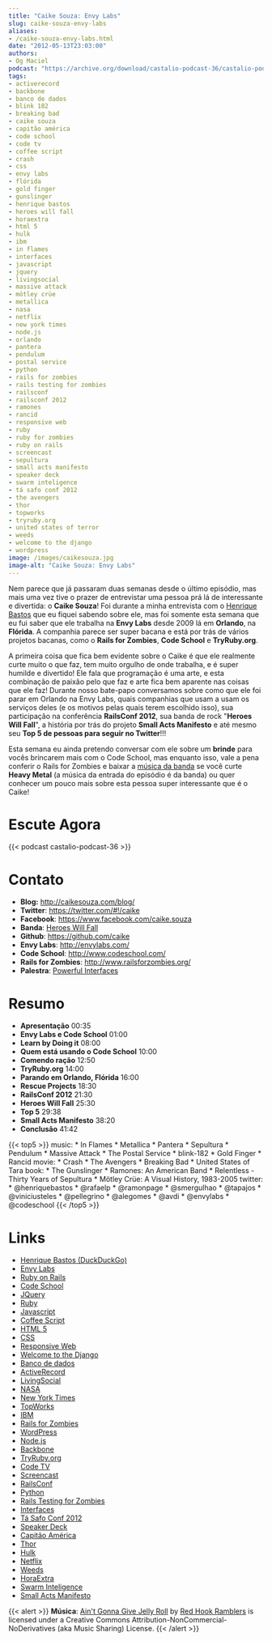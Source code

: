 ```yaml
---
title: "Caike Souza: Envy Labs"
slug: caike-souza-envy-labs
aliases:
- /caike-souza-envy-labs.html
date: "2012-05-13T23:03:00"
authors:
- Og Maciel
podcast: "https://archive.org/download/castalio-podcast-36/castalio-podcast-36.mp3"
tags:
- activerecord
- backbone
- banco de dados
- blink 182
- breaking bad
- caike souza
- capitão américa
- code school
- code tv
- coffee script
- crash
- css
- envy labs
- flórida
- gold finger
- gunslinger
- henrique bastos
- heroes will fall
- horaextra
- html 5
- hulk
- ibm
- in flames
- interfaces
- javascript
- jquery
- livingsocial
- massive attack
- mötley crüe
- metallica
- nasa
- netflix
- new york times
- node.js
- orlando
- pantera
- pendulum
- postal service
- python
- rails for zombies
- rails testing for zombies
- railsconf
- railsconf 2012
- ramones
- rancid
- responsive web
- ruby
- ruby for zombies
- ruby on rails
- screencast
- sepultura
- small acts manifesto
- speaker deck
- swarm inteligence
- tá safo conf 2012
- the avengers
- thor
- topworks
- tryruby.org
- united states of terror
- weeds
- welcome to the django
- wordpress
image: /images/caikesouza.jpg
image-alt: "Caike Souza: Envy Labs"
---
```


Nem parece que já passaram duas semanas desde o último episódio, mas
mais uma vez tive o prazer de entrevistar uma pessoa prá lá de
interessante e divertida: o **Caike Souza**! Foi durante a minha
entrevista com o [Henrique
Bastos](http://www.castalio.info/henrique-bastos-welcome-to-the-django/)
que eu fiquei sabendo sobre ele, mas foi somente esta semana que eu fui
saber que ele trabalha na **Envy Labs** desde 2009 lá em **Orlando**, na
**Flórida**. A companhia parece ser super bacana e está por trás de
vários projetos bacanas, como o **Rails for Zombies**, **Code School** e
**TryRuby.org**.

<div class="clearfix"></div>

A primeira coisa que fica bem evidente sobre o Caike é que ele realmente
curte muito o que faz, tem muito orgulho de onde trabalha, e é super
humilde e divertido! Ele fala que programação é uma arte, e esta
combinação de paixão pelo que faz e arte fica bem aparente nas coisas
que ele faz! Durante nosso bate-papo conversamos sobre como que ele foi
parar em Orlando na Envy Labs, quais companhias que usam a usam os
serviços deles (e os motivos pelas quais terem escolhido isso), sua
participação na conferência **RailsConf 2012**, sua banda de rock
\"**Heroes Will Fall**\", a história por trás do projeto **Small Acts
Manifesto** e até mesmo seu **Top 5 de pessoas para seguir no
Twitter**!!!

Esta semana eu ainda pretendo conversar com ele sobre um **brinde** para
vocês brincarem mais com o Code School, mas enquanto isso, vale a pena
conferir o Rails for Zombies e baixar a [música da
banda](https://www.facebook.com/heroeswillfall?sk=app_204974879526524)
se você curte **Heavy Metal** (a música da entrada do episódio é da
banda) ou quer conhecer um pouco mais sobre esta pessoa super
interessante que é o Caike!

# Escute Agora

{{< podcast castalio-podcast-36 >}}

# Contato

- **Blog:** <http://caikesouza.com/blog/>
- **Twitter**: <https://twitter.com/#!/caike>
- **Facebook**: <https://www.facebook.com/caike.souza>
- **Banda**: [Heroes Will Fall](https://www.facebook.com/heroeswillfall)
- **Github**: <https://github.com/caike>
- **Envy Labs**: <http://envylabs.com/>
- **Code School**: <http://www.codeschool.com/>
- **Rails for Zombies**: <http://www.railsforzombies.org/>
- **Palestra**: [Powerful Interfaces](https://speakerdeck.com/u/caike/p/powerful-interfaces)

# Resumo

- **Apresentação** 00:35
- **Envy Labs e Code School** 01:00
- **Learn by Doing it** 08:00
- **Quem está usando o Code School** 10:00
- **Comendo ração** 12:50
- **TryRuby.org** 14:00
- **Parando em Orlando, Flórida** 16:00
- **Rescue Projects** 18:30
- **RailsConf 2012** 21:30
- **Heroes Will Fall** 25:30
- **Top 5** 29:38
- **Small Acts Manifesto** 38:20
- **Conclusão** 41:42

{{< top5 >}}
music:
    * In Flames
    * Metallica
    * Pantera
    * Sepultura
    * Pendulum
    * Massive Attack
    * The Postal Service
    * blink-182
    * Gold Finger
    * Rancid
movie:
    * Crash
    * The Avengers
    * Breaking Bad
    * United States of Tara
book:
    * The Gunslinger
    * Ramones: An American Band
    * Relentless - Thirty Years of Sepultura
    * Mötley Crüe: A Visual History, 1983-2005
twitter:
    * @henriquebastos
    * @rafaelp
    * @ramonpage
    * @smergulhao
    * @tapajos
    * @viniciusteles
    * @pellegrino
    * @alegomes
    * @avdi
    * @envylabs
    * @codeschool
{{< /top5 >}}

# Links

- [Henrique Bastos (DuckDuckGo)](https://duckduckgo.com/?q=Henrique+Bastos)
- [Envy Labs](https://duckduckgo.com/?q=Envy+Labs)
- [Ruby on Rails](https://duckduckgo.com/?q=Ruby+on+Rails)
- [Code School](https://duckduckgo.com/?q=Code+School)
- [JQuery](https://duckduckgo.com/?q=JQuery)
- [Ruby](https://duckduckgo.com/?q=Ruby)
- [Javascript](https://duckduckgo.com/?q=Javascript)
- [Coffee Script](https://duckduckgo.com/?q=Coffee+Script)
- [HTML 5](https://duckduckgo.com/?q=HTML+5)
- [CSS](https://duckduckgo.com/?q=CSS)
- [Responsive Web](https://duckduckgo.com/?q=Responsive+Web)
- [Welcome to the Django](https://duckduckgo.com/?q=Welcome+to+the+Django)
- [Banco de dados](https://duckduckgo.com/?q=Banco+de+dados)
- [ActiveRecord](https://duckduckgo.com/?q=ActiveRecord)
- [LivingSocial](https://duckduckgo.com/?q=LivingSocial)
- [NASA](https://duckduckgo.com/?q=NASA)
- [New York Times](https://duckduckgo.com/?q=New+York+Times)
- [TopWorks](https://duckduckgo.com/?q=TopWorks)
- [IBM](https://duckduckgo.com/?q=IBM)
- [Rails for Zombies](https://duckduckgo.com/?q=Rails+for+Zombies)
- [WordPress](https://duckduckgo.com/?q=WordPress)
- [Node.js](https://duckduckgo.com/?q=Node.js)
- [Backbone](https://duckduckgo.com/?q=Backbone)
- [TryRuby.org](https://duckduckgo.com/?q=TryRuby.org)
- [Code TV](https://duckduckgo.com/?q=Code+TV)
- [Screencast](https://duckduckgo.com/?q=Screencast)
- [RailsConf](https://duckduckgo.com/?q=RailsConf)
- [Python](https://duckduckgo.com/?q=Python)
- [Rails Testing for Zombies](https://duckduckgo.com/?q=Rails+Testing+for+Zombies)
- [Interfaces](https://duckduckgo.com/?q=Interfaces)
- [Tá Safo Conf 2012](http://tasafo.org/conf2012/)
- [Speaker Deck](https://duckduckgo.com/?q=Speaker+Deck)
- [Capitão América](https://duckduckgo.com/?q=Capitão+América)
- [Thor](https://duckduckgo.com/?q=Thor)
- [Hulk](https://duckduckgo.com/?q=Hulk)
- [Netflix](https://duckduckgo.com/?q=Netflix)
- [Weeds](https://duckduckgo.com/?q=Weeds)
- [HoraExtra](https://duckduckgo.com/?q=HoraExtra)
- [Swarm Inteligence](https://duckduckgo.com/?q=Swarm+Inteligence)
- [Small Acts Manifesto](http://smallactsmanifesto.org/)

{{< alert >}}
**Música**: [Ain\'t Gonna Give Jelly
Roll](http://freemusicarchive.org/music/Red_Hook_Ramblers/Live__WFMU_on_Antique_Phonograph_Music_Program_with_MAC_Feb_8_2011/Red_Hook_Ramblers_-_12_-_Aint_Gonna_Give_Jelly_Roll)
by [Red Hook Ramblers](http://www.redhookramblers.com/) is licensed under a
Creative Commons Attribution-NonCommercial-NoDerivatives (aka Music Sharing)
License.
{{< /alert >}}
